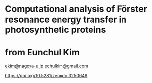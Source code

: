 # Computational analysis of Förster resonance energy transfer in photosynthetic proteins
# from Eunchul Kim
ekim@nagoya-u.jp
echulkim@gmail.com

https://doi.org/10.5281/zenodo.3250649
